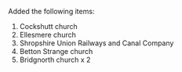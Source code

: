 Added the following items:

1. Cockshutt church
2. Ellesmere church
3. Shropshire Union Railways and Canal Company
4. Betton Strange church
5. Bridgnorth church x 2
